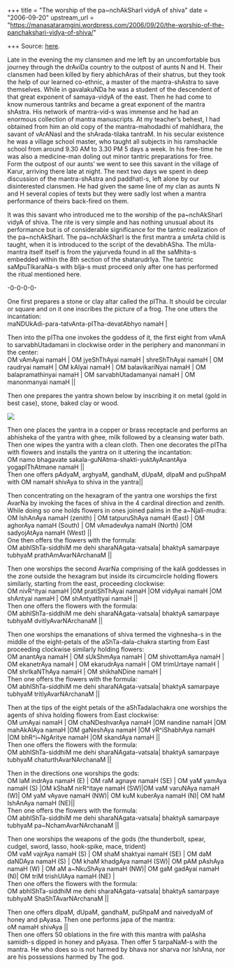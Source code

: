 +++
title = "The worship of the pa~nchAkSharI vidyA of shiva"
date = "2006-09-20"
upstream_url = "https://manasataramgini.wordpress.com/2006/09/20/the-worship-of-the-panchakshari-vidya-of-shiva/"

+++
Source: [here](https://manasataramgini.wordpress.com/2006/09/20/the-worship-of-the-panchakshari-vidya-of-shiva/).

Late in the evening the my clansmen and me left by an uncomfortable bus
journey through the drAviDa country to the outpost of aunts N and H.
Their clansmen had been killed by fiery abhichAras of their shatrus, but
they took the help of our learned co-ethnic, a master of the
mantra-shAstra to save themselves. While in gavalakuNDa he was a student
of the descendent of that great exponent of samaya-vidyA of the east.
Then he had come to know numerous tantriks and became a great exponent
of the mantra shAstra. His network of mantra-vid-s was immense and he
had an enormous collection of mantra manuscripts. At my teacher’s
behest, I had obtained from him an old copy of the mantra-mahodadhi of
mahIdhara, the savant of vArANasI and the shArada-tilaka tantraM. In his
secular existence he was a village school master, who taught all
subjects in his ramshackle school from around 9.30 AM to 3.30 PM 5 days
a week. In his free-time he was also a medicine-man doling out minor
tantric preparations for free. Form the outpost of our aunts’ we went to
see this savant in the village of Karur, arriving there late at night.
The next two days we spent in deep discussion of the mantra-shAstra and
paddhatI-s, left alone by our disinterested clansmen. He had given the
same line of my clan as aunts N and H several copies of texts but they
were sadly lost when a mantra performance of theirs back-fired on them.

It was this savant who introduced me to the worship of the
pa\~nchAkSharI vidyA of shiva. The rite is very simple and has nothing
unusual about its performance but is of considerable significance for
the tantric realization of the pa\~nchAkSharI. The pa\~nchAkSharI is the
first mantra a smArta child is taught, when it is introduced to the
script of the devabhASha. The mUla-mantra itself itself is from the
yajurveda found in all the saMhita-s embedded within the 8th section of
the shatarudrIya. The tantric saMpuTIkaraNa-s with bIja-s must proceed
only after one has performed the ritual mentioned here.

-0-0-0-0-

One first prepares a stone or clay altar called the pITha. It should be
circular or square and on it one inscribes the picture of a frog. The
one utters the incantation:  
maNDUkAdi-para-tatvAnta-pITha-devatAbhyo namaH \|

Then into the pITha one invokes the goddess of it, the first eight from
vAmA to sarvabhUtadamani in clockwise order in the periphery and
manonmani in the center:  
OM vAmAyai namaH \| OM jyeShThAyai namaH \| shreShThAyai namaH \| OM
raudryai namaH \| OM kAlyai namaH \| OM balavikariNyai namaH \| OM
balapramathinyai namaH \| OM sarvabhUtadamanyai namaH \| OM manonmanyai
namaH \|\|

Then one prepares the yantra shown below by inscribing it on metal (gold
in best case), stone, baked clay or wood.

[![](https://i2.wp.com/photos1.blogger.com/blogger/2010/410/320/shiva_panchakshari.jpg)](http://photos1.blogger.com/blogger/2010/410/1600/shiva_panchakshari.jpg)

Then one places the yantra in a copper or brass receptacle and performs
an abhisheka of the yantra with ghee, milk followed by a cleansing water
bath. Then one wipes the yantra with a clean cloth. Then one decorates
the pITha with flowers and installs the yantra on it uttering the
incantation:  
OM namo bhagavate sakala-guNAtma-shakti-yuktAyAnantAya yogapIThAtmane
namaH \|\|  
Then one offers pAdyaM, arghyaM, gandhaM, dUpaM, dIpaM and puShpaM with
OM namaH shivAya to shiva in the yantra\|\|

Then concentrating on the hexagram of the yantra one worships the first
AvarNa by invoking the faces of shiva in the 4 cardinal direction and
zenith. While doing so one holds flowers in ones joined palms in the
a\~NjalI-mudra:  
OM IshAnAya namaH (zenith) \| OM tatpuruShAya namaH (East) \| OM
aghorAya namaH (South) \| OM vAmadevAya namaH (North) \|OM sadyojAtAya
namaH (West) \|\|  
One then offers the flowers with the formula:  
OM abhIShTa-siddhiM me dehi sharaNAgata-vatsala\| bhaktyA samarpaye
tubhyaM prathAmAvarNArchanaM \|\|

Then one worships the second AvarNa comprising of the kalA goddesses in
the zone outside the hexagram but inside its circumcircle holding
flowers similarly, starting from the east, proceeding clockwise:  
OM nivR^ityai namaH \|OM pratiShThAyai namaH \|OM vidyAyai namaH \|OM
shAntyai namaH \| OM shAntyatItyai namaH \|\|  
Then one offers the flowers with the formula:  
OM abhIShTa-siddhiM me dehi sharaNAgata-vatsala\| bhaktyA samarpaye
tubhyaM dvitIyAvarNArchanaM \|\|

Then one worships the emanations of shiva termed the vighnesha-s in the
middle of the eight-petals of the aShTa-dala-chakra starting from East
proceeding clockwise similarly holding flowers:  
OM anantAya namaH \| OM sUkShmAya namaH \| OM shivottamAya namaH \| OM
ekanetrAya namaH \| OM ekarudrAya namaH \| OM trimUrtaye namaH \| OM
shrIkaNThAya namaH \| OM shikhaNDine namaH \|  
Then one offers the flowers with the formula:  
OM abhIShTa-siddhiM me dehi sharaNAgata-vatsala\| bhaktyA samarpaye
tubhyaM tritIyAvarNArchanaM \|\|

Then at the tips of the eight petals of the aShTadalachakra one worships
the agents of shiva holding flowers from East clockwise:  
OM umAyai namaH \| OM chaNDeshvarAya namaH \|OM nandine namaH \|OM
mahAkAlAya namaH \|OM gaNeshAya namaH \|OM vR^iShabhAya namaH \|OM
bhR^i\~NgAritye namaH \|OM skandAya namaH \|\|  
Then one offers the flowers with the formula:  
OM abhIShTa-siddhiM me dehi sharaNAgata-vatsala\| bhaktyA samarpaye
tubhyaM chaturthAvarNArchanaM \|\|

Then in the directions one worships the gods:  
OM laM indrAya namaH (E) \| OM raM agnaye namaH (SE) \| OM yaM yamAya
namaH (S) \|OM kShaM nirR^itaye namaH (SW)\|OM vaM varuNAya namaH (W)\|
OM yaM vAyave namaH (NW)\| OM kuM kuberAya namaH (N)\| OM haM IshAnAya
namaH (NE)\|\|  
Then one offers the flowers with the formula:  
OM abhIShTa-siddhiM me dehi sharaNAgata-vatsala\| bhaktyA samarpaye
tubhyaM pa\~NchamAvarNArchanaM \|\|

Then one worships the weapons of the gods (the thunderbolt, spear,
cudgel, sword, lasso, hook-spike, mace, trident)  
OM vaM vajrAya namaH (S) \| OM shaM shaktyai namaH (SE) \| OM daM
daNDAya namaH (S) \| OM khaM khadgAya namaH (SW)\| OM pAM pAshAya namaH
(W) \| OM aM a\~NkuShAya namaH (NW)\| OM gaM gadAyai namaH (N)\| OM triM
trishUlAya namaH (NE) \|  
Then one offers the flowers with the formula:  
OM abhIShTa-siddhiM me dehi sharaNAgata-vatsala\| bhaktyA samarpaye
tubhyaM ShaShTAvarNArchanaM \|\|

Then one offers dIpaM, dUpaM, gandhaM, puShpaM and naivedyaM of honey
and pAyasa. Then one performs japa of the mantra:  
oM namaH shivAya \|\|  
Then one offers 50 oblations in the fire with this mantra with palAsha
samidh-s dipped in honey and pAyasa. Then offer 5 tarpaNaM-s with the
mantra. He who does so is not harmed by bhava nor sharva nor IshAna, nor
are his possessions harmed by The god.

